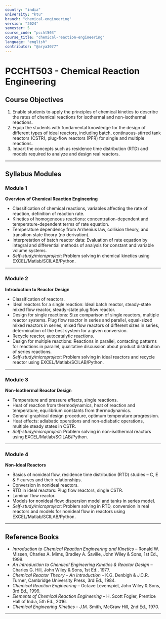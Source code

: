 ```yaml
---
country: "india"
university: "ktu"
branch: "chemical-engineering"
version: "2024"
semester: 5
course_code: "pccht503"
course_title: "chemical-reaction-engineering"
language: "english"
contributor: "@arya3077"
---
```


# PCCHT503 - Chemical Reaction Engineering

## Course Objectives

1. Enable students to apply the principles of chemical kinetics to describe the rates of chemical reactions for isothermal and non-isothermal reactions.  
2. Equip the students with fundamental knowledge for the design of different types of ideal reactors, including batch, continuous-stirred tank reactors (CSTR), plug-flow reactors (PFR) for single and multiple reactions.  
3. Impart the concepts such as residence time distribution (RTD) and models required to analyze and design real reactors.  

---

## Syllabus Modules

### Module 1  
**Overview of Chemical Reaction Engineering**  
- Classification of chemical reactions, variables affecting the rate of reaction, definition of reaction rate.  
- Kinetics of homogeneous reactions: concentration-dependent and temperature-dependent terms of rate equation.  
- Temperature dependency from Arrhenius law, collision theory, and transition state theory (no derivation).  
- Interpretation of batch reactor data: Evaluation of rate equation by integral and differential methods of analysis for constant and variable volume systems.  
- *Self-study/microproject*: Problem solving in chemical kinetics using EXCEL/Matlab/SCILAB/Python.  

---

### Module 2  
**Introduction to Reactor Design**  
- Classification of reactors.  
- Ideal reactors for a single reaction: Ideal batch reactor, steady-state mixed flow reactor, steady-state plug flow reactor.  
- Design for single reactions: Size comparison of single reactors, multiple reactor systems. Plug flow reactor in series and parallel, equal-sized mixed reactors in series, mixed flow reactors of different sizes in series, determination of the best system for a given conversion.  
- Recycle reactor, autocatalytic reactions.  
- Design for multiple reactions: Reactions in parallel, contacting patterns for reactions in parallel, qualitative discussion about product distribution of series reactions.  
- *Self-study/microproject*: Problem solving in ideal reactors and recycle reactor using EXCEL/Matlab/SCILAB/Python.  

---

### Module 3  
**Non-Isothermal Reactor Design**  
- Temperature and pressure effects, single reactions.  
- Heat of reaction from thermodynamics, heat of reaction and temperature, equilibrium constants from thermodynamics.  
- General graphical design procedure, optimum temperature progression.  
- Heat effects: adiabatic operations and non-adiabatic operations, multiple steady states in CSTR.  
- *Self-study/microproject*: Problem solving in non-isothermal reactors using EXCEL/Matlab/SCILAB/Python.  

---

### Module 4  
**Non-Ideal Reactors**  
- Basics of nonideal flow, residence time distribution (RTD) studies – C, E & F curves and their relationships.  
- Conversion in nonideal reactors.  
- RTD in ideal reactors: Plug flow reactors, single CSTR.  
- Laminar flow reactor.  
- Models for nonideal flow: dispersion model and tanks in series model.  
- *Self-study/microproject*: Problem solving in RTD, conversion in real reactors and models for nonideal flow in reactors using EXCEL/Matlab/SCILAB/Python.  

---

## Reference Books

- *Introduction to Chemical Reaction Engineering and Kinetics* – Ronald W. Missen, Charles A. Mims, Bradley A. Saville, John Wiley & Sons, 1st Ed., 1999.  
- *An Introduction to Chemical Engineering Kinetics & Reactor Design* – Charles G. Hill, John Wiley & Sons, 1st Ed., 1977.  
- *Chemical Reactor Theory – An Introduction* – K.G. Denbigh & J.C.R. Turner, Cambridge University Press, 3rd Ed., 1984.  
- *Chemical Reaction Engineering* – Octave Levenspiel, John Wiley & Sons, 3rd Ed., 1999.  
- *Elements of Chemical Reaction Engineering* – H. Scott Fogler, Prentice Hall of India, 5th Ed., 2016.  
- *Chemical Engineering Kinetics* – J.M. Smith, McGraw Hill, 2nd Ed., 1970.  

---

